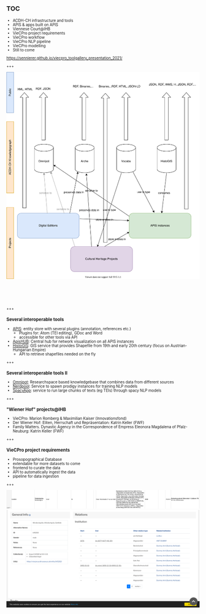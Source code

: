 ### TOC

<span style="font-size: 0.7em">

* ACDH-CH infrastructure and tools <!-- .element: class="fragment" -->
* APIS & apps built on APIS <!-- .element: class="fragment" -->
* Viennese Court@IHB <!-- .element: class="fragment" -->
* VieCPro project requirements <!-- .element: class="fragment" -->
* VieCPro workflow <!-- .element: class="fragment" -->
* VieCPro NLP pipeline <!-- .element: class="fragment" -->
* VieCPro modelling <!-- .element: class="fragment" -->
* Still to come <!-- .element: class="fragment" -->

    
https://sennierer.github.io/viecpro_toolgallery_presentation_2021/ <!-- .element: class="fragment" -->
</span>

+++

<img class="r-stretch" style="margin-bottom:60px" src="images/acdh_tools_prosopography.svg">

+++

### Several interoperable tools

* [APIS](https://apis.acdh.oeaw.ac.at): entity store with several plugins (annotation, references etc.)
	- Plugins for: Atom (TEI editing), GDoc and Word
	- accessible for other tools via API
* [ApisHUB](https://apis-hub.acdh-dev.oeaw.ac.at/): Central hub for network visualization on all APIS instances
* [HistoGIS](https://histogis.acdh.oeaw.ac.at/): GIS service that provides Shapefile from 19th and early 20th century (focus on Austrian-Hungarian Empire)
	- API to retrieve shapefiles needed on the fly

+++

### Several interoperable tools II

* [Omnipot](https://omnipot.acdh-dev.oeaw.ac.at/): Researchspace based knowledgebase that combines data from different sources
* [Nerdpool](https://nerdpool.acdh-dev.oeaw.ac.at/): Service to spawn prodigy instances for training NLP models
* [SpacyApp](https://spacyapp.acdh-dev.oeaw.ac.at/): service to run large chunks of texts (eg TEIs) through spacy NLP models

+++

### "Wiener Hof" projects@IHB

* VieCPro: Marion Romberg & Maximilian Kaiser (Innovationsfond)
* Der Wiener Hof: Eliten, Herrschaft und Repräsentation: Katrin Keller (FWF)
* Family Matters. Dynastic Agency in the Correspondence of Empress Eleonora
Magdalena of Pfalz-Neuburg: Katrin Keller (FWF)


+++

### VieCPro project requirements

* Prosopographical Database <!-- .element: class="fragment" -->
* extendable for more datasets to come <!-- .element: class="fragment" -->
* frontend to curate the data <!-- .element: class="fragment" -->
* API to automatically ingest the data <!-- .element: class="fragment" -->
* pipeline for data ingestion <!-- .element: class="fragment" style="font-size: 1.5em; color: #a1261d" -->

+++


<img class="r-stretch" src="images/hzab_xlsx_sc.png">
<img style="margin-bottom:60px" src="images/hzab_apis_sc.png">
